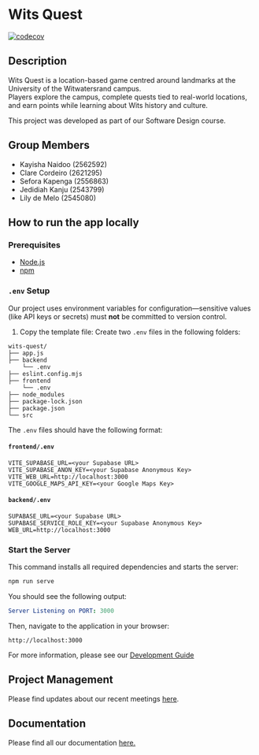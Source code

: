 # Wits Quest
[![codecov](https://codecov.io/gh/Girls-Girls-Inc/wits-quest/branch/dev/graph/badge.svg?token=1K4QMG1ZH1)](https://codecov.io/gh/Girls-Girls-Inc/wits-quest)

## Description
Wits Quest is a location-based game centred around landmarks at the University of the Witwatersrand campus.  
Players explore the campus, complete quests tied to real-world locations, and earn points while learning about Wits history and culture.  

This project was developed as part of our Software Design course.

## Group Members
- Kayisha Naidoo (2562592)  
- Clare Cordeiro (2621295)  
- Sefora Kapenga (2556863)  
- Jedidiah Kanju (2543799)  
- Lily de Melo (2545080)

## How to run the app locally
### Prerequisites
- [Node.js](https://nodejs.org/)  
- [npm](https://www.npmjs.com/)

### `.env` Setup
Our project uses environment variables for configuration—sensitive values (like API keys or secrets) must **not** be committed to version control.

1. Copy the template file:
Create two `.env` files in the following folders:
```
wits-quest/
├── app.js
├── backend
    └── .env
├── eslint.config.mjs
├── frontend
    └── .env
├── node_modules
├── package-lock.json
├── package.json
└── src
```
The `.env` files should have the following format:
#### `frontend/.env`
```
VITE_SUPABASE_URL=<your Supabase URL>
VITE_SUPABASE_ANON_KEY=<your Supabase Anonymous Key>
VITE_WEB_URL=http://localhost:3000
VITE_GOOGLE_MAPS_API_KEY=<your Google Maps Key>
```
#### `backend/.env`
```
SUPABASE_URL=<your Supabase URL>
SUPABASE_SERVICE_ROLE_KEY=<your Supabase Anonymous Key>
WEB_URL=http://localhost:3000
```
### Start the Server
This command installs all required dependencies and starts the server:

```bash
npm run serve
```

You should see the following output:

```yaml
Server Listening on PORT: 3000
```

Then, navigate to the application in your browser:

```
http://localhost:3000
```
For more information, please see our [Development Guide](https://github.com/Girls-Girls-Inc/wits-quest/wiki/Development-Guide)

## Project Management
Please find updates about our recent meetings [here](https://github.com/Girls-Girls-Inc/wits-quest/wiki/Project-Management-Methodology).

## Documentation
Please find all our documentation [here.](https://github.com/Girls-Girls-Inc/wits-quest/wiki)
